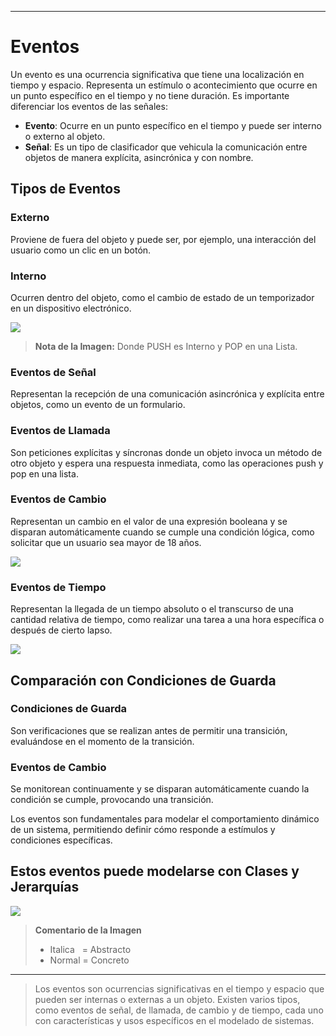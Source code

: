 
---

# Eventos

Un evento es una ocurrencia significativa que tiene una localización en tiempo y espacio. Representa un estímulo o acontecimiento que ocurre en un punto específico en el tiempo y no tiene duración. Es importante diferenciar los eventos de las señales:

- **Evento**: Ocurre en un punto específico en el tiempo y puede ser interno o externo al objeto.
- **Señal**: Es un tipo de clasificador que vehicula la comunicación entre objetos de manera explícita, asincrónica y con nombre.

## Tipos de Eventos

### Externo
Proviene de fuera del objeto y puede ser, por ejemplo, una interacción del usuario como un clic en un botón.

### Interno
Ocurren dentro del objeto, como el cambio de estado de un temporizador en un dispositivo electrónico.

![](https://lh7-us.googleusercontent.com/docsz/AD_4nXe8FWGwisIjBBImEwRh_-hK2ivg5iaH95lu5Jc6YVxknE2d-sldtxvwXtoB4n0BJYhX15lsdjuoK3ziNHhI9Jy2mO1LshtW_wpD3Uyifv6xaUWtpzLnt_umpl2PHg5vAMYzoDZm1t-LuVr1-s3q9abtZwQ?key=VReuh94fGGpJZLGsXsGdUQ)

> **Nota de la Imagen:** Donde PUSH es Interno y POP en una Lista.

### Eventos de Señal
Representan la recepción de una comunicación asincrónica y explícita entre objetos, como un evento de un formulario.

### Eventos de Llamada
Son peticiones explícitas y síncronas donde un objeto invoca un método de otro objeto y espera una respuesta inmediata, como las operaciones push y pop en una lista.

### Eventos de Cambio
Representan un cambio en el valor de una expresión booleana y se disparan automáticamente cuando se cumple una condición lógica, como solicitar que un usuario sea mayor de 18 años.

![](https://lh7-us.googleusercontent.com/docsz/AD_4nXcLU-Ef0Dmw3N7UPSi_TkjTcl3_oFHGxMAj1d9ww5GnWpuOHoCYBZFJffEZ0KxzpUNDEjAC0eGtwZQvd86n-5FVn6utwSfDUgtoihOB-ujwkRsh9Vr9wxNHyGNsEGLSRVUhEAiaSeHGUNzOfxyh6p7lxQlE?key=VReuh94fGGpJZLGsXsGdUQ)


### Eventos de Tiempo
Representan la llegada de un tiempo absoluto o el transcurso de una cantidad relativa de tiempo, como realizar una tarea a una hora específica o después de cierto lapso.

![](https://lh7-us.googleusercontent.com/docsz/AD_4nXf-GpqZYvLKhEctsEx-ALpvvHONIlUa0m3oNLZKT3Ig8GAHypaDEtP17TrEfMtkV7_ztmOpOMsNaCvRfl4CVbrIeD4n7NcTJDSmpgyhdBtP6zy9ldxxVa8CsNK2GGomA5Oof6yjtDMjzaFJWsvALLYwGto_?key=VReuh94fGGpJZLGsXsGdUQ)

## Comparación con Condiciones de Guarda

### Condiciones de Guarda
Son verificaciones que se realizan antes de permitir una transición, evaluándose en el momento de la transición.

### Eventos de Cambio
Se monitorean continuamente y se disparan automáticamente cuando la condición se cumple, provocando una transición.

Los eventos son fundamentales para modelar el comportamiento dinámico de un sistema, permitiendo definir cómo responde a estímulos y condiciones específicas.


## Estos eventos puede modelarse con Clases y Jerarquías

![](https://lh7-us.googleusercontent.com/docsz/AD_4nXfG_gEjWISDqudl3UyXXSpnV3Peqv4546wawkUmbzHlrZoKu1Pl-TFO4ksVTkw4gg3PPtD4tS29_wArob6qSJ7ZfWlJbgKimUMJCNIfO31mTe3NbFq2H4a20YSNQ8oSzLQM7z4zIZRU28LPPf8q6BzYe_Q?key=VReuh94fGGpJZLGsXsGdUQ)

> **Comentario de la Imagen** 
> - Italica   = Abstracto
> - Normal = Concreto

---


> Los eventos son ocurrencias significativas en el tiempo y espacio que pueden ser internas o externas a un objeto. Existen varios tipos, como eventos de señal, de llamada, de cambio y de tiempo, cada uno con características y usos específicos en el modelado de sistemas.

